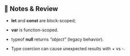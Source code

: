 ## 🧠 Notes & Review

- **let** and **const** are block-scoped;

- **var** is function-scoped.

- typeof **null** returns _"object"_ (legacy behavior).

- Type coercion can cause unexpected results with + vs -.
